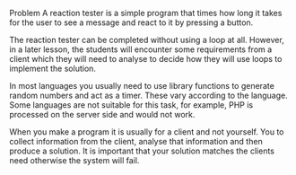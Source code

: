 Problem
A reaction tester is a simple program that times how long it takes for the user to see a message and react to it by pressing a button. 

The reaction tester can be completed without using a loop at all. 
However, in a later lesson, 
the students will encounter some requirements from a client which they will need to 
analyse to decide how they will use loops to implement the solution.

In most languages you usually need to use library functions to generate random numbers and act as a timer. 
These vary according to the language. 
Some languages are not suitable for this task, for example, PHP is processed on the server side and would not work.

When you make a program it is usually for a client and not yourself. 
You to collect information from the client, analyse that information and then produce a solution. 
It is important that your solution matches the clients need otherwise the system will fail. 

